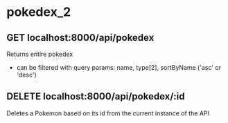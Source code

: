 # pokedex_2
## GET localhost:8000/api/pokedex
Returns entire pokedex
- can be filtered with query params: name, type[2], sortByName ('asc' or 'desc')
## DELETE localhost:8000/api/pokedex/:id
Deletes a Pokemon based on its id from the current instance of the API